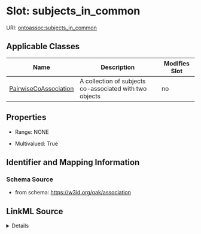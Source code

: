 # Slot: subjects_in_common

URI: [ontoassoc:subjects_in_common](https://w3id.org/oak/association/subjects_in_common)



<!-- no inheritance hierarchy -->




## Applicable Classes

| Name | Description | Modifies Slot |
| --- | --- | --- |
[PairwiseCoAssociation](PairwiseCoAssociation.md) | A collection of subjects co-associated with two objects |  no  |







## Properties

* Range: NONE

* Multivalued: True





## Identifier and Mapping Information







### Schema Source


* from schema: https://w3id.org/oak/association




## LinkML Source

<details>
```yaml
name: subjects_in_common
from_schema: https://w3id.org/oak/association
rank: 1000
multivalued: true
alias: subjects_in_common
domain_of:
- PairwiseCoAssociation

```
</details>
